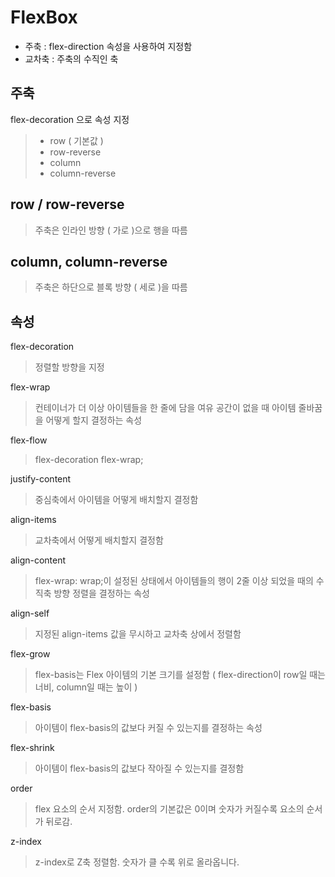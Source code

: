 # FlexBox
- 주축 : flex-direction 속성을 사용하여 지정함
- 교차축 : 주축의 수직인 축

## 주축
flex-decoration 으로 속성 지정
> - row ( 기본값 )
> - row-reverse
> - column
> - column-reverse

## row / row-reverse
> 주축은 인라인 방향 ( 가로 )으로 행을 따름

## column, column-reverse
> 주축은 하단으로 블록 방향 ( 세로 )을 따름

## 속성

flex-decoration 
> 정렬할 방향을 지정

flex-wrap 
> 컨테이너가 더 이상 아이템들을 한 줄에 담을 여유 공간이 없을 때 아이템 줄바꿈을 어떻게 할지 결정하는 속성

flex-flow 
> flex-decoration flex-wrap;

justify-content
> 중심축에서 아이템을 어떻게 배치할지 결정함

align-items 
> 교차축에서 어떻게 배치할지 결정함

align-content
> flex-wrap: wrap;이 설정된 상태에서 아이템들의 행이 2줄 이상 되었을 때의 수직축 방향 정렬을 결정하는 속성


align-self
> 지정된 align-items 값을 무시하고 교차축 상에서 정렬함

flex-grow   
> flex-basis는 Flex 아이템의 기본 크기를 설정함 ( flex-direction이 row일 때는 너비, column일 때는 높이 )

flex-basis 
> 아이템이 flex-basis의 값보다 커질 수 있는지를 결정하는 속성

flex-shrink 
> 아이템이 flex-basis의 값보다 작아질 수 있는지를 결정함 

order
> flex 요소의 순서 지정함. order의 기본값은 0이며 숫자가 커질수록 요소의 순서가 뒤로감.

z-index
> z-index로 Z축 정렬함. 숫자가 클 수록 위로 올라옵니다.
